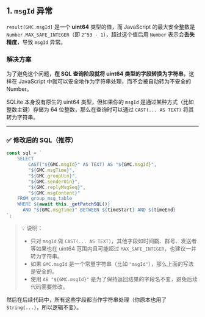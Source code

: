 
## 1. `msgId` 异常

`result[GMC.msgId]` 是一个 **uint64** 类型的值，而 JavaScript 的最大安全整数是 `Number.MAX_SAFE_INTEGER`（即 `2^53 - 1`），超过这个值后用 `Number` 表示会**丢失精度**，导致 `msgId` 异常。

### 解决方案

为了避免这个问题，**在 SQL 查询阶段就将 uint64 类型的字段转换为字符串**，这样在 JavaScript 中就可以安全地作为字符串处理，而不会被自动转为不安全的 Number。

SQLite 本身没有原生的 uint64 类型，但如果你的 `msgId` 是通过某种方式（比如整数主键）存储为 64 位整数，那么在查询时可以通过 `CAST(... AS TEXT)` 将其转为字符串。

---

### ✅ 修改后的 SQL（推荐）

```ts
const sql = `
    SELECT 
        CAST("${GMC.msgId}" AS TEXT) AS "${GMC.msgId}",
        "${GMC.msgTime}",
        "${GMC.groupUin}",
        "${GMC.senderUin}",
        "${GMC.replyMsgSeq}",
        "${GMC.msgContent}"
    FROM group_msg_table 
    WHERE ${await this._getPatchSQL()} 
      AND "${GMC.msgTime}" BETWEEN ${timeStart} AND ${timeEnd}
`;
```

> 💡 说明：
>
> - 只对 `msgId` 做 `CAST(... AS TEXT)`，其他字段如时间戳、群号、发送者等如果也在 uint64 范围内且可能超过 `MAX_SAFE_INTEGER`，也建议一并转为字符串。
> - 如果 `GMC.msgId` 是一个常量字符串（比如 `"msgId"`），那么上面的写法是安全的。
> - 使用 `AS "${GMC.msgId}"` 是为了保持返回结果的字段名不变，避免后续代码需要修改。

然后在后续代码中，所有这些字段都当作字符串处理（你原本也用了 `String(...)`，所以逻辑不变）。
